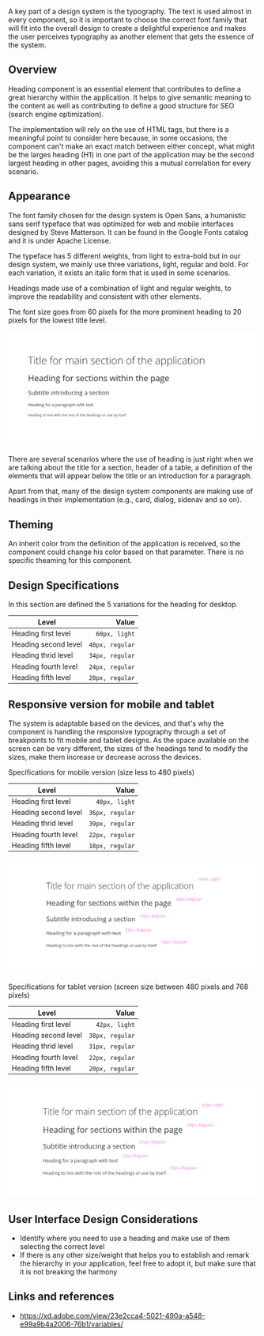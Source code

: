 A key part of a design system is the typography. The text is used almost in every component, so it is important to choose the correct font family that will fit into the overall design to create a delightful experience and makes the user perceives typography as another element that gets the essence of the system.

## Overview

Heading component is an essential element that contributes to define a great hierarchy within the application. It helps to give semantic meaning to the content as well as contributing to define a good structure for SEO (search engine optimization).

The implementation will rely on the use of HTML tags, but there is a meaningful point to consider here because, in some occasions, the component can't make an exact match between either concept, what might be the larges heading (H1) in one part of the application may be the second largest heading in other pages, avoiding this a mutual correlation for every scenario.

## Appearance

The font family chosen for the design system is Open Sans, a humanistic sans serif typeface that was optimized for web and mobile interfaces designed by Steve Matterson. It can be found in the Google Fonts catalog and it is under Apache License.

The typeface has 5 different weights, from light to extra-bold but in our design system, we mainly use three variations, light, regular and bold. For each variation, it exists an italic form that is used in some scenarios.

Headings made use of a combination of light and regular weights, to improve the readability and consistent with other elements.

The font size goes from 60 pixels for the more prominent heading to 20 pixels for the lowest title level.

![Variations of the heading](images/heading.png)

There are several scenarios where the use of heading is just right when we are talking about the title for a section, header of a table, a definition of the elements that will appear below the title or an introduction for a paragraph. 

Apart from that, many of the design system components are making use of headings in their implementation (e.g., card, dialog, sidenav and so on). 

## Theming

An inherit color from the definition of the application is received, so the component could change his color based on that parameter. There is no specific theaming for this component.

## Design Specifications

In this section are defined the 5 variations for the heading for desktop.

| Level              | Value|
|--------------------|------:|
| Heading first level | `60px, light`|
| Heading second level | `48px, regular` |
| Heading thrid level | `34px, regular` |
| Heading fourth level | `24px, regular` |
| Heading fifth level | `20px, regular` |


## Responsive version for mobile and tablet

The system is adaptable based on the devices, and that's why the component is handling the responsive typography through a set of breakpoints to fit mobile and tablet designs. As the space available on the screen can be very different, the sizes of the headings tend to modify the sizes, make them increase or decrease across the devices.

Specifications for mobile version (size less to 480 pixels)

| Level              | Value|
|--------------------|------:|
| Heading first level | `40px, light`|
| Heading second level | `36px, regular` |
| Heading thrid level | `39px, regular` |
| Heading fourth level | `22px, regular` |
| Heading fifth level | `18px, regular` |

![Variations of the heading](images/heading_phone.png)

Specifications for tablet version (screen size between 480 pixels and 768 pixels)

| Level              | Value|
|--------------------|------:|
| Heading first level | `42px, light`|
| Heading second level | `38px, regular` |
| Heading thrid level | `31px, regular` |
| Heading fourth level | `22px, regular` |
| Heading fifth level | `20px, regular` |

![Variations of the heading](images/heading_tablet.png)


## User Interface Design Considerations

- Identify where you need to use a heading and make use of them selecting the correct level
- If there is any other size/weight that helps you to establish and remark the hierarchy in your application, feel free to adopt it, but make sure that it is not breaking the harmony 

## Links and references

- https://xd.adobe.com/view/23e2cca4-5021-490a-a548-e99a9b4a2006-76b1/variables/